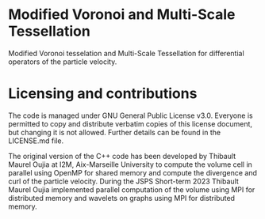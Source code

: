 # Modified Voronoi and Multi-Scale Tessellation
Modified Voronoi tesselation and Multi-Scale Tessellation for differential operators of the particle velocity.


# Licensing and contributions
The code is managed under GNU General Public License v3.0. Everyone is permitted to copy and distribute verbatim copies of this license document, but changing it is not allowed. Further details can be found in the LICENSE.md file.

The original version of the C++ code has been developed by Thibault Maurel Oujia at I2M, Aix-Marseille University to compute the volume cell in parallel using OpenMP for shared memory and compute the divergence and curl of the particle velocity.
During the JSPS Short-term 2023 Thibault Maurel Oujia implemented parallel computation of the volume using MPI for distributed memory and wavelets on graphs using MPI for distributed memory.






